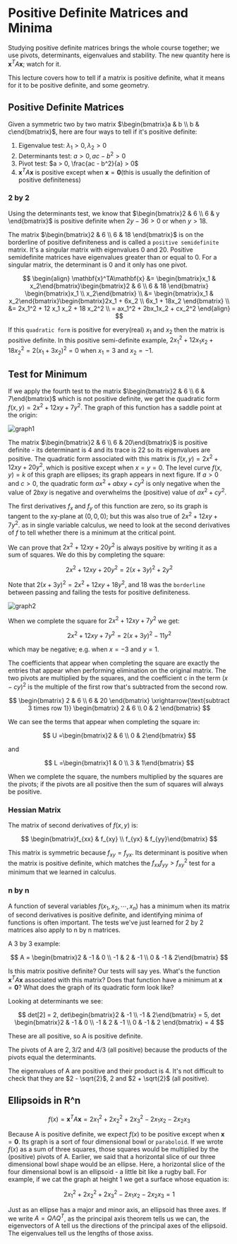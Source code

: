 # Positive Definite Matrices and Minima

Studying positive definite matrices brings the whole course together; we use pivots, determinants, eigenvalues and stability. The new quantity here is $\mathbf{x}^T A \mathbf{x}$; watch for it.

This lecture covers how to tell if a matrix is positive definite, what it means for it to be positive definite, and some geometry.

## Positive Definite Matrices

Given a symmetric two by two matrix $\begin{bmatrix}a & b \\ b & c\end{bmatrix}$, here are four ways to tell if it's positive definite:

1. Eigenvalue test: $\lambda_1 > 0, \lambda_2 > 0$
2. Determinants test: $a > 0, ac - b^2 > 0$
3. Pivot test: $a > 0, \frac{ac - b^2}{a} > 0$
4. $\mathbf{x}^T A \mathbf{x}$ is positive except when $\mathbf{x} = \mathbf{0}$(this is usually the definition of positive definiteness)

### 2 by 2

Using the determinants test, we know that $\begin{bmatrix}2 & 6 \\ 6 & y \end{bmatrix}$ is positive definite when $2y - 36 > 0$ or when $y > 18$.

The matrix $\begin{bmatrix}2 & 6 \\ 6 & 18 \end{bmatrix}$ is on the borderline of positive definiteness and is called a `positive semidefinite` matrix. It's a singular matrix with eigenvalues 0 and 20. Positive semidefinite matrices have eigenvalues greater than or equal to 0. For a singular matrix, the determinant is 0 and it only has one pivot.

$$
\begin{align}
\mathbf{x}^TA\mathbf{x}
&= \begin{bmatrix}x_1 & x_2\end{bmatrix}\begin{bmatrix}2 & 6 \\ 6 & 18 \end{bmatrix} \begin{bmatrix}x_1 \\ x_2\end{bmatrix} \\
&= \begin{bmatrix}x_1 & x_2\end{bmatrix}\begin{bmatrix}2x_1 + 6x_2 \\ 6x_1 + 18x_2 \end{bmatrix} \\
&= 2x_1^2 + 12 x_1 x_2 + 18 x_2^2 \\
= ax_1^2 + 2bx_1x_2 + cx_2^2
\end{align}
$$

If this `quadratic form` is positive for every(real) $x_1$ and $x_2$ then the matrix is positive definite. In this positive semi-definite example, $2x_1^2 + 12x_1 x_2 + 18 x_2^2 = 2(x_1 + 3x_2)^2 = 0$ when $x_1 = 3$ and $x_2 = -1$.

## Test for Minimum

If we apply the fourth test to the matrix $\begin{bmatrix}2 & 6 \\ 6 & 7\end{bmatrix}$ which is not positive definite, we get the quadratic form $f(x, y) = 2x^2 + 12xy + 7y^2$. The graph of this function has a saddle point at the origin:

![graph1](images/minima/graph1.png)

The matrix $\begin{bmatrix}2 & 6 \\ 6 & 20\end{bmatrix}$ is positive definite - its determinant is 4 and its trace is 22 so its eigenvalues are positive. The quadratic form associated with this matrix is $f(x, y) = 2x^2 + 12xy + 20y^2$, which is positive except when $x = y = 0$. The level curve $f(x, y) = k$ of this graph are ellipses; its graph appears in next figure. If $a > 0$ and $c > 0$, the quadratic form $ax^2 + abxy + cy^2$ is only negative when the value of $2bxy$ is negative and overwhelms the (positive) value of $ax^2 + cy^2$.

The first derivatives $f_x$ and $f_y$ of this function are zero, so its graph is tangent to the xy-plane at $(0, 0, 0)$; but this was also true of $2x^2 + 12xy + 7y^2$. as in single variable calculus, we need to look at the second derivatives of $f$ to tell whether there is a minimum at the critical point.

We can prove that $2x^2 + 12xy + 20y^2$ is always positive by writing it as a sum of squares. We do this by completing the square:

$$
2 x^2 + 12xy + 20y^2 = 2(x + 3y)^2 + 2y^2
$$

Note that $2(x + 3y)^2 = 2x^2 + 12xy + 18y^2$, and 18 was the `borderline` between passing and failing the tests for positive definiteness.

![graph2](images/minima/graph2.png)

When we complete the square for $2x^2 + 12xy + 7y^2$ we get:

$$
2x^2 + 12xy + 7y^2 = 2(x + 3y)^2 - 11y^2
$$

which may be negative; e.g. when $x = -3$ and $y = 1$.

The coefficients that appear when completing the square are exactly the entries that appear when performing elimination on the original matrix. The two pivots are multiplied by the squares, and the coefficient c in the term $(x - cy)^2$ is the multiple of the first row that's subtracted from the second row.

$$
\begin{bmatrix}
2 & 6 \\ 6 & 20
\end{bmatrix}
\xrightarrow{\text{subtract 3 times row 1}} 
\begin{bmatrix}
2 & 6 \\ 0 & 2
\end{bmatrix}
$$

We can see the terms that appear when completing the square in:

$$
U =\begin{bmatrix}2 & 6 \\ 0 & 2\end{bmatrix}
$$

and

$$
L =\begin{bmatrix}1 & 0 \\ 3 & 1\end{bmatrix}
$$

When we complete the square, the numbers multiplied by the squares are the pivots; if the pivots are all positive then the sum of squares will always be positive.

### Hessian Matrix

The matrix of second derivatives of $f(x, y)$ is:

$$
\begin{bmatrix}f_{xx} & f_{xy} \\ f_{yx} & f_{yy}\end{bmatrix}
$$

This matrix is symmetric because $f_{xy} = f_{yx}$. Its determinant is positive when the matrix is positive definite, which matches the $f_{xx}f_{yy} > f_{xy}^2$ test for a minimum that we learned in calculus.

### n by n

A function of several variables $f(x_1, x_2, \cdots, x_n)$ has a minimum when its matrix of second derivatives is positive definite, and identifying minima of functions is often important. The tests we've just learned for 2 by 2 matrices also apply to n by n matrices.

A 3 by 3 example:

$$
A = \begin{bmatrix}2 & -1 & 0 \\ -1 & 2 & -1 \\ 0 & -1 & 2\end{bmatrix}
$$

Is this matrix positive definite? Our tests will say yes. What's the function $\mathbf{x}^TA\mathbf{x}$ associated with this matrix? Does that function have a minimum at $\mathbf{x} =\mathbf{0}$? What does the graph of its quadratic form look like?

Looking at determinants we see:

$$
det[2] = 2, det\begin{bmatrix}2 & -1 \\ -1 & 2\end{bmatrix} = 5, det \begin{bmatrix}2 & -1 & 0 \\ -1 & 2 & -1 \\ 0 & -1 & 2 \end{bmatrix} = 4
$$

These are all positive, so A is positive definite.

The pivots of A are $2, 3/2$ and $4/3$ (all positive) because the products of the pivots equal the determinants.

The eigenvalues of A are positive and their product is 4. It's not difficult to check that they are $2 - \sqrt{2}$, 2 and $2 + \sqrt{2}$ (all positive).

## Ellipsoids in R^n

$$
f(x) = \mathbf{x}^T A \mathbf{x} = 2x_1^2 + 2x_2^2 + 2x_3^2 - 2x_1x_2 - 2x_2x_3
$$

Because A is positive definite, we expect $f(x)$ to be positive except when $\mathbf{x} = \mathbf{0}$. Its graph is a sort of four dimensional bowl or `paraboloid`. If we wrote $f(x)$ as a sum of three squares, those squares would be multiplied by the (positive) pivots of A. Earlier, we said that a horizontal slice of our three dimensional bowl shape would be an ellipse. Here, a horizontal slice of the four dimensional bowl is an ellipsoid - a little bit like a rugby ball. For example, if we cat the graph at height 1 we get a surface whose equation is:

$$
2x_1^2 + 2 x_2^2 + 2x_3^2 - 2x_1x_2 - 2x_2x_3 = 1
$$

Just as an ellipse has a major and minor axis, an ellipsoid has three axes. If we write $A = Q \Lambda Q^T$, as the principal axis theorem tells us we can, the eigenvectors of A tell us the directions of the principal axes of the ellipsoid. The eigenvalues tell us the lengths of those axiss.
